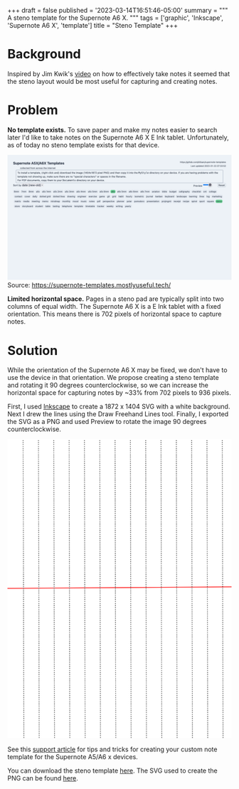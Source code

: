 +++
draft = false
published = '2023-03-14T16:51:46-05:00'
summary = """
A steno template for the Supernote A6 X.
"""
tags = ['graphic', 'Inkscape', 'Supernote A6 X', 'template']
title = "Steno Template"
+++

# Background
Inspired by Jim Kwik's [video](https://youtu.be/jBHLC8dff48) 
on how to effectively take notes it seemed that the steno layout would be most 
useful for capturing and creating notes.

# Problem

**No template exists.** 
To save paper and make my notes easier to search later I'd like to take notes on 
the Supernote A6 X E Ink tablet. Unfortunately, as of today no steno template 
exists for that device.

![No existing steno template for Supernote A6 X](existing-supernote-templates.png) 
Source: https://supernote-templates.mostlyuseful.tech/

**Limited horizontal space.**
Pages in a steno pad are typically split into two columns of equal width. The 
Supernote A6 X is a E Ink tablet with a fixed orientation. This means there is 
702 pixels of horizontal space to capture notes. 

# Solution

While the orientation of the Supernote A6 X may be fixed, we don't have to use 
the device in that orientation. We propose creating a steno template and 
rotating it 90 degrees counterclockwise, so we can increase the horizontal 
space for capturing notes by ~33% from 702 pixels to 936 pixels. 
 
First, I used [Inkscape](https://inkscape.org/) to create a 1872 x 1404 SVG with 
a white background. Next I drew the lines using the Draw Freehand Lines tool. 
Finally, I exported the SVG as a PNG and used Preview to rotate the image 
90 degrees counterclockwise.

![steno template](steno.png)

See this [support article](https://support.supernote.com/article/15/make-customized-note-template) 
for tips and tricks for creating your custom note template for the Supernote A5/A6 x devices.

You can download the steno template [here](steno.png). The SVG used to
create the PNG can be found [here](supernote_a6x_steno.svg).
